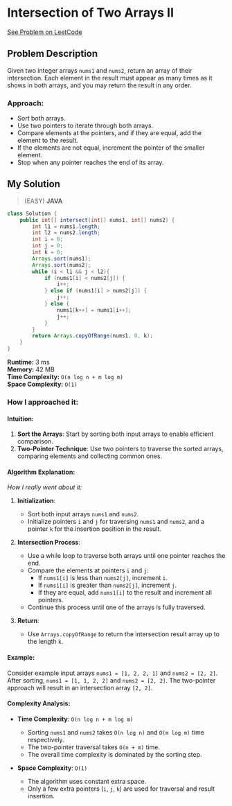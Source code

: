 # Intersection of Two Arrays II
[See Problem on LeetCode](https://leetcode.com/problems/intersection-of-two-arrays-ii/)

## Problem Description

Given two integer arrays `nums1` and `nums2`, return an array of their intersection. Each element in the result must appear as many times as it shows in both arrays, and you may return the result in any order.

### Approach:

- Sort both arrays.
- Use two pointers to iterate through both arrays.
- Compare elements at the pointers, and if they are equal, add the element to the result.
- If the elements are not equal, increment the pointer of the smaller element.
- Stop when any pointer reaches the end of its array.

## My Solution
> (EASY) **JAVA**

```java
class Solution {
    public int[] intersect(int[] nums1, int[] nums2) {
        int l1 = nums1.length;
        int l2 = nums2.length;
        int i = 0; 
        int j = 0; 
        int k = 0;
        Arrays.sort(nums1);
        Arrays.sort(nums2);
        while (i < l1 && j < l2){
            if (nums1[i] < nums2[j]) {
                i++;
            } else if (nums1[i] > nums2[j]) {
                j++;
            } else {
                nums1[k++] = nums1[i++];
                j++;
            }
        }
        return Arrays.copyOfRange(nums1, 0, k);
    }
}
```
**Runtime:** 3 ms    
**Memory:** 42 MB    
**Time Complexity:** `O(n log n + m log m)`    
**Space Complexity:**  `O(1)`

### How I approached it:
#### Intuition:
1. **Sort the Arrays**: Start by sorting both input arrays to enable efficient comparison.
2. **Two-Pointer Technique**: Use two pointers to traverse the sorted arrays, comparing elements and collecting common ones.

#### Algorithm Explanation:
*How I really went about it:*       

1. **Initialization**:
   - Sort both input arrays `nums1` and `nums2`.
   - Initialize pointers `i` and `j` for traversing `nums1` and `nums2`, and a pointer `k` for the insertion position in the result.

2. **Intersection Process**:
   - Use a while loop to traverse both arrays until one pointer reaches the end.
   - Compare the elements at pointers `i` and `j`:
     - If `nums1[i]` is less than `nums2[j]`, increment `i`.
     - If `nums1[i]` is greater than `nums2[j]`, increment `j`.
     - If they are equal, add `nums1[i]` to the result and increment all pointers.
   - Continue this process until one of the arrays is fully traversed.

3. **Return**:
   - Use `Arrays.copyOfRange` to return the intersection result array up to the length `k`.

#### Example:
Consider example input arrays `nums1 = [1, 2, 2, 1]` and `nums2 = [2, 2]`. After sorting, `nums1 = [1, 1, 2, 2]` and `nums2 = [2, 2]`. The two-pointer approach will result in an intersection array `[2, 2]`.

#### Complexity Analysis:

- **Time Complexity**: `O(n log n + m log m)`
  - Sorting `nums1` and `nums2` takes `O(n log n)` and `O(m log m)` time respectively.
  - The two-pointer traversal takes `O(n + m)` time.
  - The overall time complexity is dominated by the sorting step.

- **Space Complexity**: `O(1)`
  - The algorithm uses constant extra space.
  - Only a few extra pointers (`i`, `j`, `k`) are used for traversal and result insertion.

